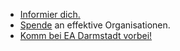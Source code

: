  * [Informier dich.](https://ea-rhein-main.github.io/ea-darmstadt-webseite/reading-material/)
 * [Spende](https://www.givewell.org/) an effektive Organisationen.
 * [Komm bei EA Darmstadt vorbei!](Termine)
